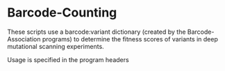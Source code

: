 # Barcode-Counting

These scripts use a barcode:variant dictionary (created by the Barcode-Association programs) to determine the fitness scores of variants in deep mutational scanning experiments.

Usage is specified in the program headers
